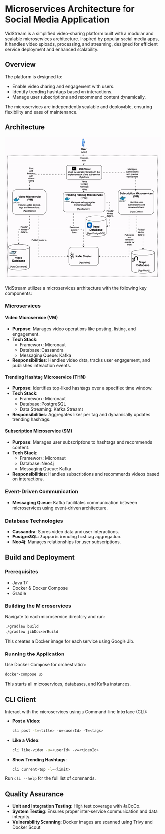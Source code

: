 # Microservices Architecture for Social Media Application

VidStream is a simplified video-sharing platform built with a modular and scalable microservices architecture. Inspired by popular social media apps, it handles video uploads, processing, and streaming, designed for efficient service deployment and enhanced scalability.

## Overview

The platform is designed to:
- Enable video sharing and engagement with users.
- Identify trending hashtags based on interactions.
- Manage user subscriptions and recommend content dynamically.

The microservices are independently scalable and deployable, ensuring flexibility and ease of maintenance.

## Architecture

![Architecture ](Architecture.gif)

VidStream utilizes a microservices architecture with the following key components:

### Microservices

#### Video Microservice (VM)
- **Purpose**: Manages video operations like posting, listing, and engagement.
- **Tech Stack**:
  - Framework: Micronaut
  - Database: Cassandra
  - Messaging Queue: Kafka
- **Responsibilities**: Handles video data, tracks user engagement, and publishes interaction events.

#### Trending Hashtag Microservice (THM)
- **Purpose**: Identifies top-liked hashtags over a specified time window.
- **Tech Stack**:
  - Framework: Micronaut
  - Database: PostgreSQL
  - Data Streaming: Kafka Streams
- **Responsibilities**: Aggregates likes per tag and dynamically updates trending hashtags.

#### Subscription Microservice (SM)
- **Purpose**: Manages user subscriptions to hashtags and recommends content.
- **Tech Stack**:
  - Framework: Micronaut
  - Database: Neo4j
  - Messaging Queue: Kafka
- **Responsibilities**: Handles subscriptions and recommends videos based on interactions.

### Event-Driven Communication
- **Messaging Queue**: Kafka facilitates communication between microservices using event-driven architecture.

### Database Technologies
- **Cassandra**: Stores video data and user interactions.
- **PostgreSQL**: Supports trending hashtag aggregation.
- **Neo4j**: Manages relationships for user subscriptions.

## Build and Deployment

### Prerequisites
- Java 17
- Docker & Docker Compose
- Gradle

### Building the Microservices
Navigate to each microservice directory and run:
```bash
./gradlew build
./gradlew jibDockerBuild
```
This creates a Docker image for each service using Google Jib.

### Running the Application
Use Docker Compose for orchestration:
```bash
docker-compose up
```
This starts all microservices, databases, and Kafka instances.

## CLI Client
Interact with the microservices using a Command-line Interface (CLI):

- **Post a Video**:
  ```bash
  cli post -t=<title> -u=<userId> -T=<tags>
  ```
- **Like a Video**:
  ```bash
  cli like-video -u=<userId> -v=<videoId>
  ```
- **Show Trending Hashtags**:
  ```bash
  cli current-top -l=<limit>
  ```

Run `cli --help` for the full list of commands.

## Quality Assurance

- **Unit and Integration Testing**: High test coverage with JaCoCo.
- **System Testing**: Ensures proper inter-service communication and data integrity.
- **Vulnerability Scanning**: Docker images are scanned using Trivy and Docker Scout.
